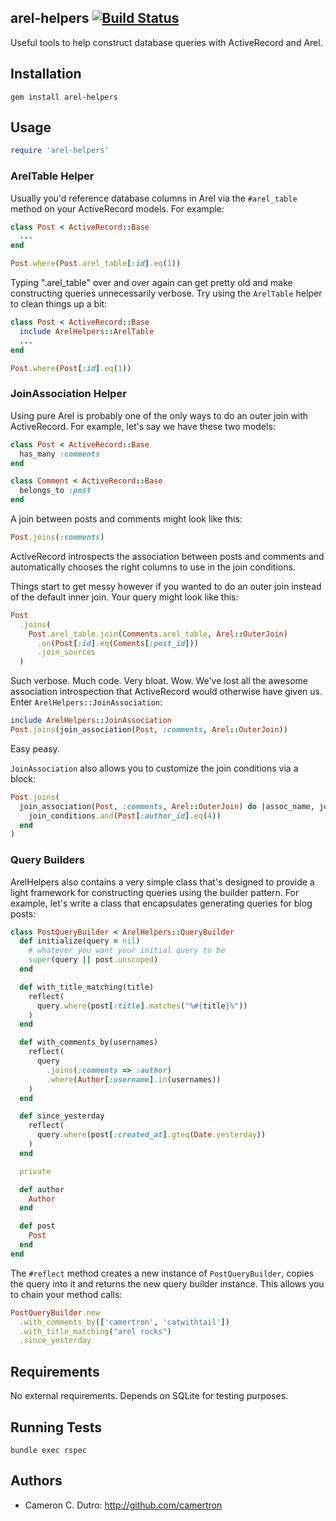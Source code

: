 

## arel-helpers [![Build Status](https://secure.travis-ci.org/camertron/arel-helpers.png?branch=master)](http://travis-ci.org/camertron/arel-helpers)

Useful tools to help construct database queries with ActiveRecord and Arel.

## Installation

`gem install arel-helpers`

## Usage

```ruby
require 'arel-helpers'
```

### ArelTable Helper

Usually you'd reference database columns in Arel via the `#arel_table` method on your ActiveRecord models. For example:

```ruby
class Post < ActiveRecord::Base
  ...
end

Post.where(Post.arel_table[:id].eq(1))
```

Typing ".arel_table" over and over again can get pretty old and make constructing queries unnecessarily verbose. Try using the `ArelTable` helper to clean things up a bit:

```ruby
class Post < ActiveRecord::Base
  include ArelHelpers::ArelTable
  ...
end

Post.where(Post[:id].eq(1))
```

### JoinAssociation Helper

Using pure Arel is probably one of the only ways to do an outer join with ActiveRecord. For example, let's say we have these two models:

```ruby
class Post < ActiveRecord::Base
  has_many :comments
end

class Comment < ActiveRecord::Base
  belongs_to :post
end
```

A join between posts and comments might look like this:

```ruby
Post.joins(:comments)
```

ActiveRecord introspects the association between posts and comments and automatically chooses the right columns to use in the join conditions.

Things start to get messy however if you wanted to do an outer join instead of the default inner join. Your query might look like this:

```ruby
Post
  .joins(
    Post.arel_table.join(Comments.arel_table, Arel::OuterJoin)
      .on(Post[:id].eq(Coments[:post_id]))
      .join_sources
  )
```

Such verbose. Much code. Very bloat. Wow. We've lost all the awesome association introspection that ActiveRecord would otherwise have given us. Enter `ArelHelpers::JoinAssociation`:

```ruby
include ArelHelpers::JoinAssociation
Post.joins(join_association(Post, :comments, Arel::OuterJoin))
```

Easy peasy.

`JoinAssociation` also allows you to customize the join conditions via a block:

```ruby
Post.joins(
  join_association(Post, :comments, Arel::OuterJoin) do |assoc_name, join_conditions|
    join_conditions.and(Post[:author_id].eq(4))
  end
)
```

### Query Builders

ArelHelpers also contains a very simple class that's designed to provide a light framework for constructing queries using the builder pattern. For example, let's write a class that encapsulates generating queries for blog posts:

```ruby
class PostQueryBuilder < ArelHelpers::QueryBuilder
  def initialize(query = nil)
    # whatever you want your initial query to be
    super(query || post.unscoped)
  end

  def with_title_matching(title)
    reflect(
      query.where(post[:title].matches("%#{title}%"))
    )
  end

  def with_comments_by(usernames)
    reflect(
      query
        .joins(:comments => :author)
        .where(Author[:username].in(usernames))
    )
  end

  def since_yesterday
    reflect(
      query.where(post[:created_at].gteq(Date.yesterday))
    )
  end

  private

  def author
    Author
  end

  def post
    Post
  end
end
```

The `#reflect` method creates a new instance of `PostQueryBuilder`, copies the query into it and returns the new query builder instance. This allows you to chain your method calls:

```ruby
PostQueryBuilder.new
  .with_comments_by(['camertron', 'catwithtail'])
  .with_title_matching("arel rocks")
  .since_yesterday
```

## Requirements

No external requirements. Depends on SQLite for testing purposes.

## Running Tests

`bundle exec rspec`

## Authors

* Cameron C. Dutro: http://github.com/camertron
